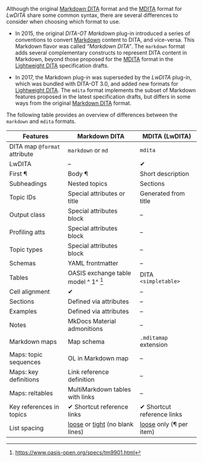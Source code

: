 Although the original [Markdown DITA](./Markdown-DITA-syntax.md) format and the [MDITA](./MDITA-syntax.md) format for _LwDITA_ share some common syntax, there are several differences to consider when choosing which format to use.

<!-- Re-use short descriptions from syntax topics -->

- In 2015, the original _DITA-OT Markdown_ plug-in introduced a series of conventions to convert [Markdown] content to DITA, and vice-versa. This Markdown flavor was called _“Markdown DITA”_. The `markdown` format adds several complementary constructs to represent DITA content in Markdown, beyond those proposed for the [MDITA](./MDITA-syntax.md) format in the [Lightweight DITA][LwDITA] specification drafts.

- In 2017, the Markdown plug-in was superseded by the _LwDITA_ plug-in, which was bundled with DITA-OT 3.0, and added new formats for [Lightweight DITA][LwDITA]. The `mdita` format implements the subset of Markdown features proposed in the latest specification drafts, but differs in some ways from the original [Markdown DITA](./Markdown-DITA-syntax.md) format.

The following table provides an overview of differences between the `markdown` and `mdita` formats.

| Features                     | Markdown DITA                        | MDITA (LwDITA)             |
| ---------------------------- | ------------------------------------ | -------------------------- |
| DITA map `@format` attribute | `markdown` or `md`                   | `mdita`                    |
| LwDITA                       | –                                    | ✔                          |
| First ¶                      | Body ¶                               | Short description          |
| Subheadings                  | Nested topics                        | Sections                   |
| Topic IDs                    | Special attributes or title          | Generated from title       |
| Output class                 | Special attributes block             | –                          |
| Profiling atts               | Special attributes block             | –                          |
| Topic types                  | Special attributes block             | –                          |
| Schemas                      | YAML frontmatter                     | –                          |
| Tables                       | OASIS exchange table model ^ 1^ [^1] | DITA `<simpletable>`       |
| Cell alignment               | ✔                                    | –                          |
| Sections                     | Defined via attributes               | –                          |
| Examples                     | Defined via attributes               | –                          |
| Notes                        | MkDocs Material admonitions          | –                          |
| Markdown maps                | Map schema                           | `.mditamap` extension      |
| Maps: topic sequences        | OL in Markdown map                   | –                          |
| Maps: key definitions        | Link reference definition            | –                          |
| Maps: reltables              | MultiMarkdown tables with links      | –                          |
| Key references in topics     | ✔ Shortcut reference links           | ✔ Shortcut reference links |
| List spacing                 | [loose] or [tight] (no blank lines)  | [loose] only (¶ per item)  |

[Markdown]: https://daringfireball.net/projects/markdown/
[LwDITA]: https://docs.oasis-open.org/dita/LwDITA/v1.0/cn01/
[loose]: https://spec.commonmark.org/0.30/#loose
[tight]: https://spec.commonmark.org/0.30/#tight

[^1]: <https://www.oasis-open.org/specs/tm9901.html>
